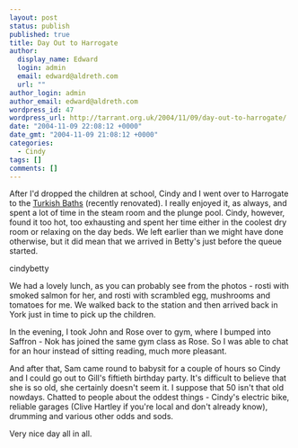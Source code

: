 ```yaml
---
layout: post
status: publish
published: true
title: Day Out to Harrogate
author:
  display_name: Edward
  login: admin
  email: edward@aldreth.com
  url: ""
author_login: admin
author_email: edward@aldreth.com
wordpress_id: 47
wordpress_url: http://tarrant.org.uk/2004/11/09/day-out-to-harrogate/
date: "2004-11-09 22:08:12 +0000"
date_gmt: "2004-11-09 21:08:12 +0000"
categories:
  - Cindy
tags: []
comments: []
---
```


After I\'d dropped the children at school, Cindy and I went over to
Harrogate to the [Turkish Baths][1] (recently renovated). I really
enjoyed it, as always, and spent a lot of time in the steam room and the
plunge pool. Cindy, however, found it too hot, too exhausting and spent
her time either in the coolest dry room or relaxing on the day beds. We
left earlier than we might have done otherwise, but it did mean that we
arrived in Betty\'s just before the queue started.

<wpg2>cindybetty</wpg2>

We had a lovely lunch, as you can probably see from the photos - rosti
with smoked salmon for her, and rosti with scrambled egg, mushrooms and
tomatoes for me. We walked back to the station and then arrived back in
York just in time to pick up the children.

In the evening, I took John and Rose over to gym, where I bumped into
Saffron - Nok has joined the same gym class as Rose. So I was able to
chat for an hour instead of sitting reading, much more pleasant.

And after that, Sam came round to babysit for a couple of hours so Cindy
and I could go out to Gill\'s fiftieth birthday party. It\'s difficult
to believe that she is so old, she certainly doesn\'t seem it. I suppose
that 50 isn\'t that old nowdays. Chatted to people about the oddest
things - Cindy\'s electric bike, reliable garages (Clive Hartley if
you\'re local and don\'t already know), drumming and various other odds
and sods.

Very nice day all in all.



[1]: https://www.harrogate.gov.uk/turkishbaths/index.html
